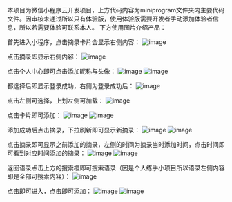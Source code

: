  本项目为微信小程序云开发项目，上方代码内容为miniprogram文件夹内主要代码文件。因审核未通过所以只有体验版，使用体验版需要开发者手动添加体验者信息，所以若需要体验可联系本人。 下方使用图片介绍产品：

  首先进入小程序，点击摘录卡片会显示右侧内容：
 ![image](https://github.com/htarea/minipro/blob/main/Screenshots/1.png)

  点击摘录即显示右侧内容：
  ![image](https://github.com/htarea/minipro/blob/main/Screenshots/13.png)

  点击个人中心即可点击添加昵称与头像：
 ![image](https://github.com/htarea/minipro/blob/main/Screenshots/2.png)
 ![image](https://github.com/htarea/minipro/blob/main/Screenshots/3.png)

  都选择后即显示登录成功，右侧为登录成功后：
 ![image](https://github.com/htarea/minipro/blob/main/Screenshots/4.png)

  点击左侧可选择，上划左侧可加载：
  ![image](https://github.com/htarea/minipro/blob/main/Screenshots/5.png)

  点击卡片即可添加：
  ![image](https://github.com/htarea/minipro/blob/main/Screenshots/15.png)
  ![image](https://github.com/htarea/minipro/blob/main/Screenshots/16.png)

  添加成功后点击摘录，下拉刷新即可显示新摘录：
  ![image](https://github.com/htarea/minipro/blob/main/Screenshots/17.png)
  ![image](https://github.com/htarea/minipro/blob/main/Screenshots/18.png)

  点击摘录即可显示之前添加的摘录，左侧的时间为摘录当时添加时间，点击时间即可看到对应时间添加的摘录：
  ![image](https://github.com/htarea/minipro/blob/main/Screenshots/9.png)
  ![image](https://github.com/htarea/minipro/blob/main/Screenshots/10.png)

  返回语录点击上方的搜索框即可搜索语录（因是个人练手小项目所以语录左侧内容即是全部可搜索内容）：
  ![image](https://github.com/htarea/minipro/blob/main/Screenshots/11.png)

  点击即可进入，点击即可添加：
  ![image](https://github.com/htarea/minipro/blob/main/Screenshots/12.png)
  ![image](https://github.com/htarea/minipro/blob/main/Screenshots/19.png)

  
